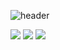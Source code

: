 ![header](https://capsule-render.vercel.app/api?type=wave&color=D999FF&height=300&section=header&text=Gyuri%20Kim%20github%20&fontSize=70&textBg=noneg&fontColor=ffffff)

<!--
**bbb4756/bbb4756** is a ✨ _special_ ✨ repository because its `README.md` (this file) appears on your GitHub profile.

Here are some ideas to get you started:

- 🔭 I’m currently working on ...
- 🌱 I’m currently learning ...
- 👯 I’m looking to collaborate on ...
- 🤔 I’m looking for help with ...
- 💬 Ask me about ...
- 📫 How to reach me: ...
- 😄 Pronouns: ...
- ⚡ Fun fact: ...
-->
<img src="https://img.shields.io/badge/-JavaScript-?style=flat-square&logo=JavaScript&logoColor=F7DF1E"/>
<img src="https://img.shields.io/badge/-JavaScript-?style=for-the-badge&logo=JavaScript&logoColor=white">
<img src="https://img.shields.io/badge/javascript-F7DF1E?style=for-the-badge&logo=javascript&logoColor=black">
